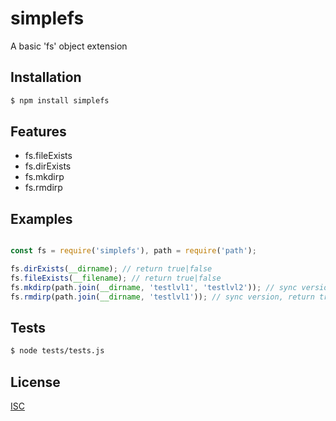 # simplefs
A basic 'fs' object extension


## Installation

```bash
$ npm install simplefs
```

## Features

  * fs.fileExists
  * fs.dirExists
  * fs.mkdirp
  * fs.rmdirp

## Examples

```js

const fs = require('simplefs'), path = require('path');

fs.dirExists(__dirname); // return true|false
fs.fileExists(__filename); // return true|false
fs.mkdirp(path.join(__dirname, 'testlvl1', 'testlvl2')); // sync version, return true|false
fs.rmdirp(path.join(__dirname, 'testlvl1')); // sync version, return true|false

```

## Tests

```bash
$ node tests/tests.js
```

## License

  [ISC](LICENSE)
